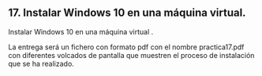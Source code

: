 ## 17. Instalar Windows 10 en una máquina virtual.

Instalar Windows 10 en una máquina virtual .

La entrega será un fichero con formato pdf con el nombre practica17.pdf con diferentes volcados de pantalla que muestren el proceso de instalación que se ha realizado.